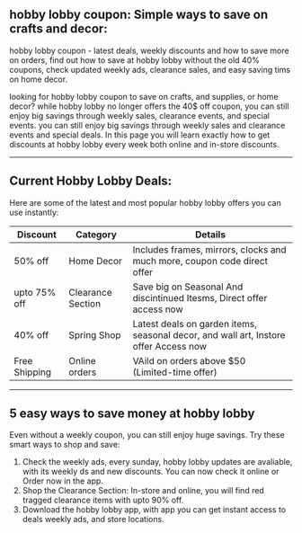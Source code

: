 ## hobby lobby coupon: Simple ways to save on crafts and decor:

hobby lobby coupon - latest deals, weekly discounts and how to save more on orders, find out how to save at hobby lobby without the
old 40% coupons, check updated weekly ads, clearance sales, and easy saving tims on home decor.


looking for hobby lobby coupon to save on crafts, and supplies, or home decor? while hobby lobby no longer offers the 40$ off coupon, 
you can still enjoy big savings through weekly sales, clearance events, and special events. you can still enjoy big savings through 
weekly sales and clearance events and special deals. In this page you will learn exactly how to get discounts at hobby lobby every week
both online and in-store discounts.

-----

## Current Hobby Lobby Deals:

Here are some of the latest and most popular hobby lobby offers you can use instantly:

| Discount    | Category |    Details  |
| ----------- | --------- | ---------- |
| 50% off     | Home Decor | Includes frames, mirrors, clocks and much more, coupon code direct offer |
| upto 75% off | Clearance Section | Save big on Seasonal And discintinued Itesms, Direct offer access now |
| 40% off    | Spring Shop | Latest deals on garden items, seasonal decor, and wall art, Instore offer Access now |
| Free Shipping | Online orders | VAild on orders above $50 (Limited-time offer) |

----

## 5 easy ways to save money at hobby lobby 

Even without a weekly coupon, you can still enjoy huge savings. Try these smart ways to shop and save:

1. Check the weekly ads, every sunday, hobby lobby updates are avaliable, with its weekly ds and new discounts. You can now check it online or Order now in the app.
2.  Shop the Clearance Section: In-store and online, you will find red tragged clearance items with upto 90% off.
3.  Download the hobby lobby app, with app you can get instant access to deals weekly ads, and store locations. 
